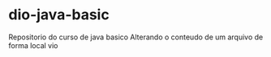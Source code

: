 # dio-java-basic
Repositorio do curso de java basico 
Alterando o conteudo de um arquivo de forma local vio